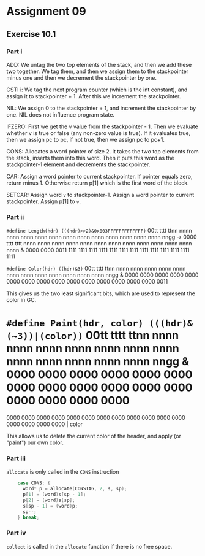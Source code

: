# Assignment 09

## Exercise 10.1

### Part i

ADD:
We untag the two top elements of the stack, and then we add these two together. We tag them, and then we assign them to the stackpointer minus one and then we decrement the stackpointer by one.

CSTI i:
We tag the next program counter (which is the int constant), and assign it to stackpointer + 1. After this we increment the stackpointer.

NIL:
We assign 0 to the stackpointer + 1, and increment the stackpointer by one. NIL does not influence program state.

IFZERO:
First we get the v value from the stackpointer - 1. Then we evaluate whether v is true or false (any non-zero value is true). If it evaluates true, then we assign pc to pc, if not true, then we assign pc to pc+1.

CONS:
Allocates a word pointer of size 2. It takes the two top elements from the stack, inserts them into this word. Then it puts this word as the stackpointer-1 element and decrements the stackpointer.

CAR:
Assign a word pointer to current stackpointer. If pointer equals zero, return minus 1. Otherwise return p[1] which is the first word of the block.

SETCAR:
Assign word `v` to stackpointer-1. Assign a word pointer to current stackpointer. Assign p[1] to `v`.

### Part ii

`#define Length(hdr) (((hdr)>>2)&0x003FFFFFFFFFFFFF)`
00tt tttt ttnn nnnn nnnn nnnn nnnn nnnn nnnn nnnn nnnn nnnn nnnn nnnn nnnn nngg
->
0000 tttt tttt nnnn nnnn nnnn nnnn nnnn nnnn nnnn nnnn nnnn nnnn nnnn nnnn nnnn
&
0000 0000 0011 1111 1111 1111 1111 1111 1111 1111 1111 1111 1111 1111 1111 1111

`#define Color(hdr) ((hdr)&3)`
00tt tttt ttnn nnnn nnnn nnnn nnnn nnnn nnnn nnnn nnnn nnnn nnnn nnnn nnnn nngg
&
0000 0000 0000 0000 0000 0000 0000 0000 0000 0000 0000 0000 0000 0000 0000 0011

This gives us the two least significant bits, which are used to represent the color in GC.

`#define Paint(hdr, color) (((hdr)&(~3))|(color))`
00tt tttt ttnn nnnn nnnn nnnn nnnn nnnn nnnn nnnn nnnn nnnn nnnn nnnn nnnn nngg
&
0000 0000 0000 0000 0000 0000 0000 0000 0000 0000 0000 0000 0000 0000 0000 0000
=
0000 0000 0000 0000 0000 0000 0000 0000 0000 0000 0000 0000 0000 0000 0000 0000
|
color

This allows us to delete the current color of the header, and apply (or "paint") our own color.

### Part iii

`allocate` is only called in the `CONS` instruction

```c
    case CONS: {
      word* p = allocate(CONSTAG, 2, s, sp);
      p[1] = (word)s[sp - 1];
      p[2] = (word)s[sp];
      s[sp - 1] = (word)p;
      sp--;
    } break;
```

### Part iv
`collect` is called in the `allocate` function if there is no free space.
